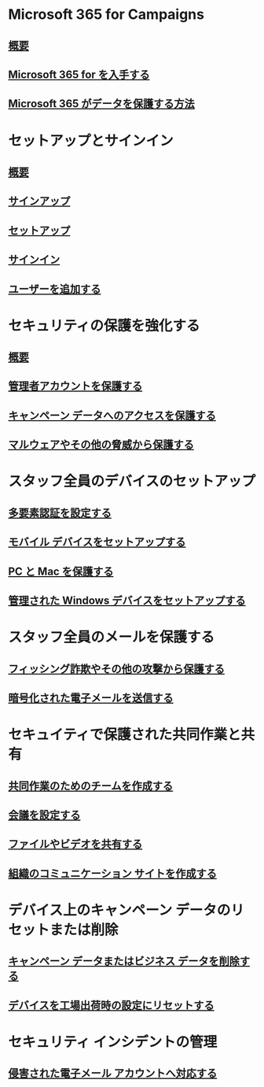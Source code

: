# Microsoft 365 for Campaigns
## [概要](index.md)
## [Microsoft 365 for を入手する](get-microsoft-365-campaigns.md)
## [Microsoft 365 がデータを保護する方法](m365-campaigns-users.md)

# セットアップとサインイン
## [概要](microsoft-365-campaigns-setup-overview.md)
## [サインアップ](m365-campaigns-sign-up.md)
## [セットアップ](../business/set-up.md?toc=/microsoft-365/campaigns/toc.json)
## [サインイン](m365-campaigns-sign-in.md)
## [ユーザーを追加する](../business/add-users-m365b.md?toc=/microsoft-365/campaigns/toc.json)

# セキュリティの保護を強化する
## [概要](m365-campaigns-security-overview.md)
## [管理者アカウントを保護する](m365-campaigns-protect-admin-accounts.md)
## [キャンペーン データへのアクセスを保護する](m365-campaigns-conditional-access.md)
## [マルウェアやその他の脅威から保護する](m365-campaigns-increase-protection.md) 

# スタッフ全員のデバイスのセットアップ
## [多要素認証を設定する](m365-campaigns-multifactor-authenication.md)
## [モバイル デバイスをセットアップする](../business/set-up-mobile-devices.md?toc=/microsoft-365/campaigns/toc.json)
## [PC と Mac を保護する](m365-campaigns-protect-pcs-macs.md)
## [管理された Windows デバイスをセットアップする](../business/set-up-windows-devices.md?toc=/microsoft-365/campaigns/toc.json)

# スタッフ全員のメールを保護する
## [フィッシング詐欺やその他の攻撃から保護する](m365-campaigns-phishing-and-attacks.md)
## [暗号化された電子メールを送信する](send-encrypted-email.md)

# セキュイティで保護された共同作業と共有
## [共同作業のためのチームを作成する](create-teams-for-collaboration.md)
## [会議を設定する](set-up-meetings.md)
## [ファイルやビデオを共有する](share-files-and-videos.md)
## [組織のコミュニケーション サイトを作成する](create-communications-site.md)

# デバイス上のキャンペーン データのリセットまたは削除 
## [キャンペーン データまたはビジネス データを削除する](../business/remove-company-data.md?toc=/microsoft-365/campaigns/toc.json)
## [デバイスを工場出荷時の設定にリセットする](../business/reset-devices-to-factory-settings.md?toc=/microsoft-365/campaigns/toc.json)

# セキュリティ インシデントの管理
## [侵害された電子メール アカウントへ対応する](../compliance/responding-to-a-compromised-email-account?toc=/microsoft-365/campaigns/toc.json)
